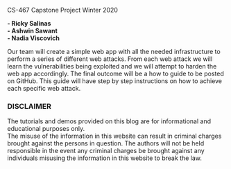 
CS-467 Capstone Project   Winter 2020  
   
**- Ricky Salinas**  
**- Ashwin Sawant**  
**- Nadia Viscovich**  

Our team will create a simple web app with all the needed infrastructure to perform a series of different web attacks.
From each web attack we will learn the vulnerabilities being exploited and we will attempt to harden the web app accordingly.
The final outcome will be a how to guide to be posted on GitHub. This guide will have step by step instructions on how to 
achieve each specific web attack.

### DISCLAIMER
The tutorials and demos provided on this blog are for informational and educational purposes only.      
The misuse of the information in this website can result in criminal charges brought against the persons in question. The authors will not be held responsible in the event any criminal charges be brought against any individuals misusing the information in this website to break the law. 
